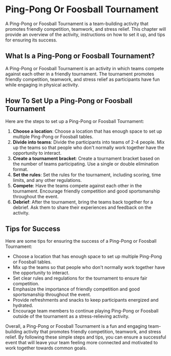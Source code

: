 Ping-Pong Or Foosball Tournament
===================================================================

A Ping-Pong or Foosball Tournament is a team-building activity that promotes friendly competition, teamwork, and stress relief. This chapter will provide an overview of the activity, instructions on how to set it up, and tips for ensuring its success.

What Is a Ping-Pong or Foosball Tournament?
-------------------------------------------

A Ping-Pong or Foosball Tournament is an activity in which teams compete against each other in a friendly tournament. The tournament promotes friendly competition, teamwork, and stress relief as participants have fun while engaging in physical activity.

How To Set Up a Ping-Pong or Foosball Tournament
------------------------------------------------

Here are the steps to set up a Ping-Pong or Foosball Tournament:

1. **Choose a location**: Choose a location that has enough space to set up multiple Ping-Pong or Foosball tables.
2. **Divide into teams**: Divide the participants into teams of 2-4 people. Mix up the teams so that people who don't normally work together have the opportunity to interact.
3. **Create a tournament bracket**: Create a tournament bracket based on the number of teams participating. Use a single or double elimination format.
4. **Set the rules**: Set the rules for the tournament, including scoring, time limits, and any other regulations.
5. **Compete**: Have the teams compete against each other in the tournament. Encourage friendly competition and good sportsmanship throughout the event.
6. **Debrief**: After the tournament, bring the teams back together for a debrief. Ask them to share their experiences and feedback on the activity.

Tips for Success
----------------

Here are some tips for ensuring the success of a Ping-Pong or Foosball Tournament:

* Choose a location that has enough space to set up multiple Ping-Pong or Foosball tables.
* Mix up the teams so that people who don't normally work together have the opportunity to interact.
* Set clear rules and regulations for the tournament to ensure fair competition.
* Emphasize the importance of friendly competition and good sportsmanship throughout the event.
* Provide refreshments and snacks to keep participants energized and hydrated.
* Encourage team members to continue playing Ping-Pong or Foosball outside of the tournament as a stress-relieving activity.

Overall, a Ping-Pong or Foosball Tournament is a fun and engaging team-building activity that promotes friendly competition, teamwork, and stress relief. By following these simple steps and tips, you can ensure a successful event that will leave your team feeling more connected and motivated to work together towards common goals.

